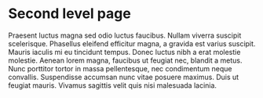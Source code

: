 # Second level page

Praesent luctus magna sed odio luctus faucibus. Nullam viverra suscipit scelerisque. Phasellus eleifend efficitur magna, a gravida est varius suscipit. Mauris iaculis mi eu tincidunt tempus. Donec luctus nibh a erat molestie molestie. Aenean lorem magna, faucibus ut feugiat nec, blandit a metus. Nunc porttitor tortor in massa pellentesque, nec condimentum neque convallis. Suspendisse accumsan nunc vitae posuere maximus. Duis ut feugiat mauris. Vivamus sagittis velit quis nisi malesuada lacinia.

